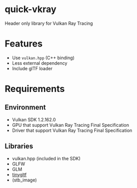 # quick-vkray

Header only library for Vulkan Ray Tracing

# Features

-   Use `vulkan.hpp` (C++ binding)
-   Less external dependency
-   Include glTF loader

# Requirements

## Environment

-   Vulkan SDK 1.2.162.0
-   GPU that support Vulkan Ray Tracing Final Specification
-   Driver that support Vulkan Ray Tracing Final Specification

## Libraries

-   vulkan.hpp (included in the SDK)
-   GLFW
-   GLM
-   [tinygltf](https://github.com/syoyo/tinygltf)
-   (stb_image)
